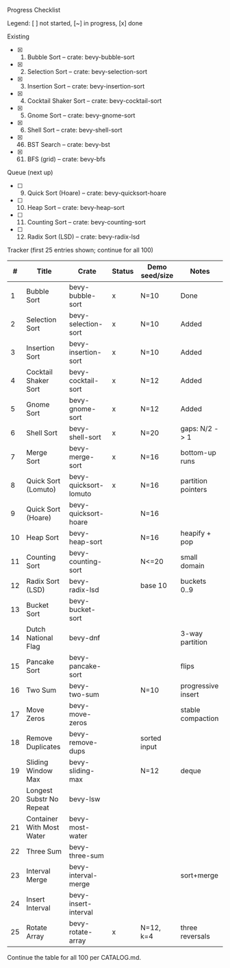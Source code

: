 Progress Checklist

Legend: [ ] not started, [~] in progress, [x] done

Existing
- [x] 1) Bubble Sort – crate: bevy-bubble-sort
- [x] 2) Selection Sort – crate: bevy-selection-sort
- [x] 3) Insertion Sort – crate: bevy-insertion-sort
- [x] 4) Cocktail Shaker Sort – crate: bevy-cocktail-sort
- [x] 5) Gnome Sort – crate: bevy-gnome-sort
- [x] 6) Shell Sort – crate: bevy-shell-sort
- [x] 46) BST Search – crate: bevy-bst
- [x] 61) BFS (grid) – crate: bevy-bfs

Queue (next up)
- [ ] 9) Quick Sort (Hoare) – crate: bevy-quicksort-hoare
- [ ] 10) Heap Sort – crate: bevy-heap-sort
- [ ] 11) Counting Sort – crate: bevy-counting-sort
- [ ] 12) Radix Sort (LSD) – crate: bevy-radix-lsd

Tracker (first 25 entries shown; continue for all 100)

| # | Title | Crate | Status | Demo seed/size | Notes |
|---|-------|-------|--------|----------------|-------|
| 1 | Bubble Sort | bevy-bubble-sort | x | N=10 | Done |
| 2 | Selection Sort | bevy-selection-sort | x | N=10 | Added |
| 3 | Insertion Sort | bevy-insertion-sort | x | N=10 | Added |
| 4 | Cocktail Shaker Sort | bevy-cocktail-sort | x | N=12 | Added |
| 5 | Gnome Sort | bevy-gnome-sort | x | N=12 | Added |
| 6 | Shell Sort | bevy-shell-sort | x | N=20 | gaps: N/2 -> 1 |
| 7 | Merge Sort | bevy-merge-sort | x | N=16 | bottom-up runs |
| 8 | Quick Sort (Lomuto) | bevy-quicksort-lomuto | x | N=16 | partition pointers |
| 9 | Quick Sort (Hoare) | bevy-quicksort-hoare |  | N=16 |  |
| 10 | Heap Sort | bevy-heap-sort |  | N=16 | heapify + pop |
| 11 | Counting Sort | bevy-counting-sort |  | N<=20 | small domain |
| 12 | Radix Sort (LSD) | bevy-radix-lsd |  | base 10 | buckets 0..9 |
| 13 | Bucket Sort | bevy-bucket-sort |  |  |  |
| 14 | Dutch National Flag | bevy-dnf |  |  | 3-way partition |
| 15 | Pancake Sort | bevy-pancake-sort |  |  | flips |
| 16 | Two Sum | bevy-two-sum |  | N=10 | progressive insert |
| 17 | Move Zeros | bevy-move-zeros |  |  | stable compaction |
| 18 | Remove Duplicates | bevy-remove-dups |  | sorted input |  |
| 19 | Sliding Window Max | bevy-sliding-max |  | N=12 | deque |
| 20 | Longest Substr No Repeat | bevy-lsw |  |  |  |
| 21 | Container With Most Water | bevy-most-water |  |  |  |
| 22 | Three Sum | bevy-three-sum |  |  |  |
| 23 | Interval Merge | bevy-interval-merge |  |  | sort+merge |
| 24 | Insert Interval | bevy-insert-interval |  |  |  |
| 25 | Rotate Array | bevy-rotate-array | x | N=12, k=4 | three reversals |

Continue the table for all 100 per CATALOG.md.
